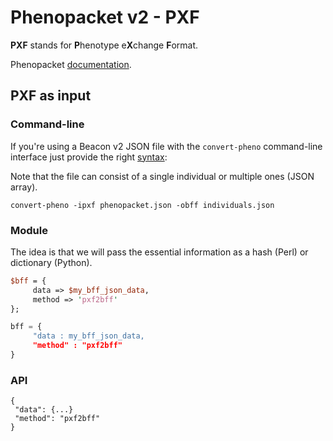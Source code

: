 # Phenopacket v2 - PXF

**PXF** stands for **P**henotype e**X**change **F**ormat.

Phenopacket [documentation](https://phenopacket-schema.readthedocs.io/en/latest/basics.html).

## PXF as input

### Command-line

If you're using a Beacon v2 JSON file with the `convert-pheno` command-line interface just provide the right [syntax](https://github.com/mrueda/convert-pheno#synopsis):

Note that the file can consist of a single individual or multiple ones (JSON array).

```
convert-pheno -ipxf phenopacket.json -obff individuals.json
```

### Module

The idea is that we will pass the essential information as a hash (Perl) or dictionary (Python).


```Perl
$bff = {
     data => $my_bff_json_data,
     method => 'pxf2bff'
};

```

```Python
bff = {
     "data : my_bff_json_data,
     "method" : "pxf2bff"
}
```

### API
```
{
 "data": {...}
 "method": "pxf2bff"
}
```
